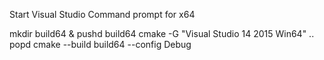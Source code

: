 Start Visual Studio Command prompt for x64

mkdir build64 & pushd build64
cmake -G "Visual Studio 14 2015 Win64" ..
popd
cmake --build build64 --config Debug
